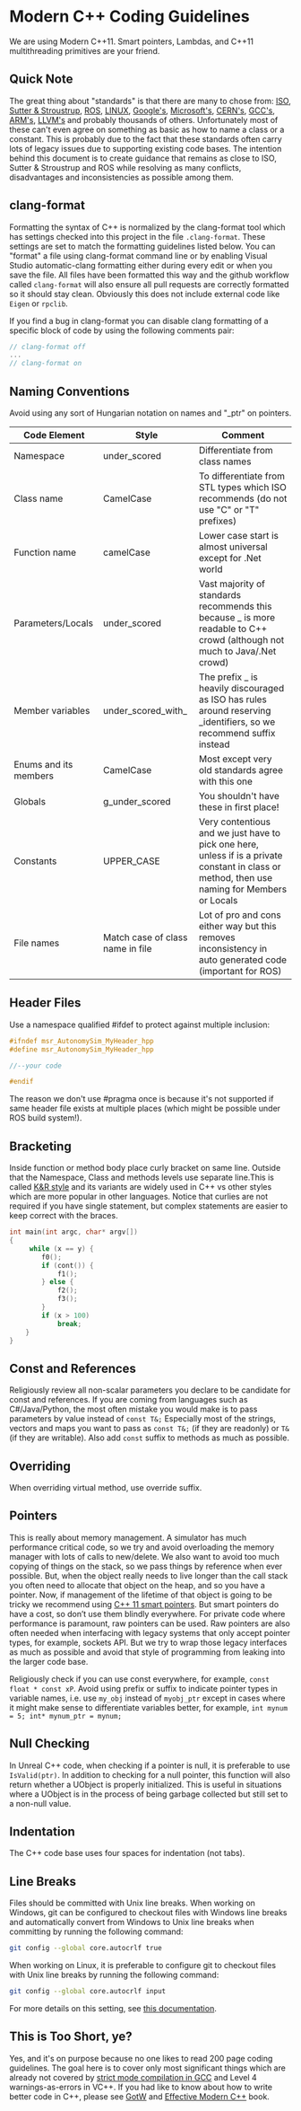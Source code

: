 # Modern C++ Coding Guidelines

We are using Modern C++11. Smart pointers, Lambdas, and C++11 multithreading primitives are your friend.

## Quick Note

The great thing about "standards" is that there are many to chose from: [ISO](https://isocpp.org/wiki/faq/coding-standards), [Sutter &amp; Stroustrup](https://github.com/isocpp/CppCoreGuidelines/blob/master/CppCoreGuidelines.md), [ROS](http://wiki.ros.org/CppStyleGuide), [LINUX](https://www.kernel.org/doc/Documentation/process/coding-style.rst), [Google's](https://google.github.io/styleguide/cppguide.html), [Microsoft's](https://msdn.microsoft.com/en-us/library/888a6zcz.aspx), [CERN's](http://atlas-computing.web.cern.ch/atlas-computing/projects/qa/draft_guidelines.html), [GCC's](https://gcc.gnu.org/wiki/CppConventions), [ARM's](http://infocenter.arm.com/help/index.jsp?topic=/com.arm.doc.dui0475c/CJAJAJCJ.html), [LLVM's](http://llvm.org/docs/CodingStandards.html) and probably 
thousands of others. Unfortunately most of these can't even agree on something as basic as how to name a class or a constant. This is probably due to the fact that these standards often carry lots of  legacy issues due to supporting existing code bases. The intention behind this document is to create guidance that remains as close to ISO, Sutter &amp; Stroustrup and ROS while resolving as many conflicts, disadvantages and inconsistencies as possible among them.

## clang-format

Formatting the syntax of C++ is normalized by the clang-format tool which has settings checked into this project in the file `.clang-format`. These settings are set to match the formatting guidelines listed below.  You can "format" a file using clang-format command line or by enabling Visual Studio automatic-clang formatting either during every edit or when you save the file.  All files have been formatted this way and the github workflow called `clang-format` will also ensure all pull requests are correctly formatted so it should stay clean.  Obviously this does not include external code like `Eigen` or `rpclib`.  

If you find a bug in clang-format you can disable clang formatting of a specific block of code by using the following comments pair:

```cpp
// clang-format off
...
// clang-format on
```

## Naming Conventions

Avoid using any sort of Hungarian notation on names and "_ptr" on pointers.

| **Code Element**      | **Style**                        | **Comment**                                                                                                                                   |
| --------------------- | -------------------------------- | --------------------------------------------------------------------------------------------------------------------------------------------- |
| Namespace             | under\_scored                    | Differentiate from class names                                                                                                                |
| Class name            | CamelCase                        | To differentiate from STL types which ISO recommends (do not use "C" or "T" prefixes)                                                         |
| Function name         | camelCase                        | Lower case start is almost universal except for .Net world                                                                                    |
| Parameters/Locals     | under\_scored                    | Vast majority of standards recommends this because \_ is more readable to C++ crowd (although not much to Java/.Net crowd)                    |
| Member variables      | under\_scored\_with\_            | The prefix \_ is heavily discouraged as ISO has rules around reserving \_identifiers, so we recommend suffix instead                          |
| Enums and its members | CamelCase                        | Most except very old standards agree with this one                                                                                            |
| Globals               | g\_under\_scored                 | You shouldn't have these in first place!                                                                                                      |
| Constants             | UPPER\_CASE                      | Very contentious and we just have to pick one here, unless if is a private constant in class or method, then use naming for Members or Locals |
| File names            | Match case of class name in file | Lot of pro and cons either way but this removes inconsistency in auto generated code (important for ROS)                                      |

## Header Files

Use a namespace qualified #ifdef to protect against multiple inclusion:

```cpp
#ifndef msr_AutonomySim_MyHeader_hpp
#define msr_AutonomySim_MyHeader_hpp

//--your code

#endif
```

The reason we don't use #pragma once is because it's not supported if same header file exists at multiple places (which might be possible under ROS build system!).

## Bracketing

Inside function or method body place curly bracket on same line. Outside that the Namespace, Class and methods levels use separate line.This is called [K&amp;R style](https://en.wikipedia.org/wiki/Indent_style#K.26R_style) and its variants are widely used in C++ vs other styles which are more popular in other languages. Notice that curlies are not required if you have single statement, but complex statements are easier to keep correct with the braces.

```cpp
int main(int argc, char* argv[])
{
     while (x == y) {
        f0();
        if (cont()) {
            f1();
        } else {
            f2();
            f3();
        }
        if (x > 100)
            break;
    }
}
```

## Const and References

Religiously review all non-scalar parameters you declare to be candidate for const and references. If you are coming from languages such as C#/Java/Python, the most often mistake you would make is to pass parameters by value instead of `const T&;` Especially most of the strings, vectors and maps you want to pass as `const T&;` (if they are readonly) or `T&` (if they are writable). Also add `const` suffix to methods as much as possible.

## Overriding
When overriding virtual method, use override suffix.

## Pointers

This is really about memory management.  A simulator has much performance critical code, so we try and avoid overloading the memory manager with lots of calls to new/delete.  We also want to avoid too much copying of things on the stack, so we pass things by reference when ever possible. But, when the object really needs to live longer than the call stack you often need to allocate that object on the heap, and so you have a pointer.  Now, if management of the lifetime of that object is going to be tricky we recommend using [C++ 11 smart pointers](https://cppstyle.wordpress.com/c11-smart-pointers/).  But smart pointers do have a cost, so don’t use them blindly everywhere.  For private code where performance is paramount, raw pointers can be used.  Raw pointers are also often needed when interfacing with legacy systems that only accept pointer types, for example, sockets API.  But we try to wrap those legacy interfaces as much as possible and avoid that style of programming from leaking into the larger code base.  

Religiously check if you can use const everywhere, for example, `const float * const xP`. Avoid using prefix or suffix to indicate pointer types in variable names, i.e. use `my_obj` instead of `myobj_ptr` except in cases where it might make sense to differentiate variables better, for example, `int mynum = 5; int* mynum_ptr = mynum;`

## Null Checking

In Unreal C++ code, when checking if a pointer is null, it is preferable to use `IsValid(ptr)`. In addition to checking for a null pointer, this function will also return whether a UObject is properly initialized. This is useful in situations where a UObject is in the process of being garbage collected but still set to a non-null value.

## Indentation

The C++ code base uses four spaces for indentation (not tabs).

## Line Breaks

Files should be committed with Unix line breaks. When working on Windows, git can be configured to checkout files with Windows line breaks and automatically convert from Windows to Unix line breaks when committing by running the following command:

```bash
git config --global core.autocrlf true
```

When working on Linux, it is preferable to configure git to checkout files with Unix line breaks by running the following command:

```bash
git config --global core.autocrlf input
```

For more details on this setting, see [this documentation](https://docs.github.com/en/get-started/getting-started-with-git/configuring-git-to-handle-line-endings).

## This is Too Short, ye?

Yes, and it's on purpose because no one likes to read 200 page coding guidelines. The goal here is to cover only most significant things which are  already not covered by [strict mode compilation in GCC](http://shitalshah.com/p/how-to-enable-and-use-gcc-strict-mode-compilation/) and Level 4 warnings-as-errors in VC++. If you had like to know about how to write better code in C++, please see [GotW](https://herbsutter.com/gotw/) and [Effective Modern C++](http://shop.oreilly.com/product/0636920033707.do) book.
